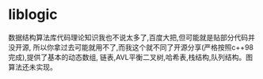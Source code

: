 # liblogic
数据结构算法库代码理论知识我也不说太多了,百度大把,但可能就是贴部分代码并没开源, 所以你拿过去可能就用不了,而我这个就不同了开源分享(严格按照c++98完成),提供了基本的动态数组, 链表,AVL平衡二叉树,哈希表,栈结构,队列结构。图算法还未实现。
